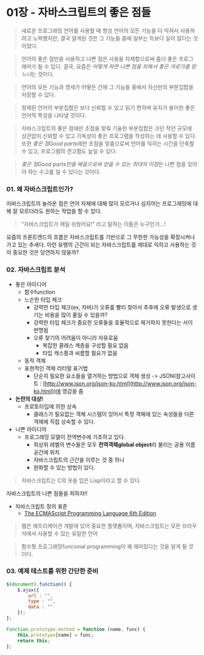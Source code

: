 01장 - 자바스크립트의 좋은 점들
====================================

> 새로운 프로그래밍 언어를 사용할 때 항상 언어의 모든 기능을 다 익혀서 사용하려고 노력했지만, 결국 알게된 것은 그 기능들 중에 일부는 득보다 실이 많다는 것이었다. 

> 언어의 좋은 점만을 사용하고 나쁜 점은 사용을 자제함으로써 좀더 좋은 프로그래머가 될 수 있다. 결국, 요즘은 *어떻게 하면 나쁜 점을 피해서 좋은 겨로가를 얻느냐*는 것이다.

> 언어의 모든 기능과 명세가 어떻든 간에 그 기능들 중에서 자신만의 부분집합을 저장할 수 있다. 

>정제된 언어의 부분집합은 보다 신뢰할 수 있고 읽기 편하며 유지가 용이한 좋은 언어적 특성을 나타낼 것이다. 

> 자바스크립트의 좋은 점에만 초점을 맞춰 기술한 부분집합은 크던 작던 규모에 상관없이 신뢰할 수 있고 가독성이 좋은 프로그램을 작성하는 데 사용할 수 있다. 또한 *좋은 점Good parts*에만 초점을 맞춤으로써 언어를 익히는 시간을 단축할 수 있고, 프로그램의 견고함도 높일 수 있다.

> *좋은 점Good parts만을 배움으로써 얻을 수 있는 최대의 이점*은 나쁜 점을 잊어야 하는 수고를 덜 수 있다는 것이다.

### 01. 왜 자바스크립트인가?
자바스크립트의 놀라운 점은 언어 자체에 대해 많이 모르거나 심지어는 프로그래밍에 대해 잘 모르더라도 원하는 작업을 할 수 있다.

> "자바스크립트가 제일 쉬웠어요!" 라고 말하는 이들은 누구인가...!

요즘의 프론트엔드의 흐름은 자바스크립트를 기반으로 그 무한한 가능성을 확장시켜나가고 있는 추세다. 이런 유행의 근간이 되는 자바스크립트를 제대로 익히고 사용하는 것이 중요한 것은 당연하지 않을까?

### 02. 자바스크립트 분석
* 좋은 아이디어
    * 함수function
    * 느슨한 타입 체크
        - 강력한 타입 체크(ex, 자바)가 오류를 빨리 찾아서 추후에 오류 발생으로 생기는 비용을 많이 줄일 수 있을까?
        - 강력한 타입 체크가 중요한 오류들을 효율적으로 제거하지 못한다는 서이 판명됨
        - 오류 찾기의 어려움이 아니라 자유로움
            - 복잡한 클래스 계층을 구성할 필요 없음
            - 타입 캐스틍과 씨름할 필요가 없음
    * 동적 객체
    * 표현적인 객체 리터럴 표기법
        - 단순히 필요한 요소들을 열거하는 방법으로 객체 생성 -> JSON(참고사이트 : [http://www.json.org/json-ko.html](http://www.json.org/json-ko.html))에 영감을 줌
* **논란의 대상!**
    * 프로토타입에 의한 상속
        - 클래스가 필요없는 객체 시스템이 있어서 특정 객체에 있는 속성들을 다른 객체에 직접 상속할 수 있다.
* 나쁜 아이디어
    * 프로그래밍 모델이 전역변수에 기초하고 있다.
        - 최상위 레벨의 변수들은 모두 **전역객체global object**라 불리는 공용 이름 공간에 위치
        - 자바스크립트의 근간을 이루는 것 중 하나
        - 완화할 수 있는 방법이 있다.
    
> 자바스크립트는 C의 옷을 입은 Lisp이라고 할 수 있다.

자바스크립트의 나쁜 점들을 피하자!!
* 자바스크립트 정의 표준
    * [The ECMAScript Programming Language 6th Edition](http://people.mozilla.org/~jorendorff/es6-draft.html)

> 웹은 애프리케이션 개발에 있어 중요한 플랫폼이며, 자바스크립트는 모든 브라우저에서 사용할 수 있는 유일한 언어

> 함수형 프로그래밍funcional programming이 꽤 재미있다는 것을 알게 될 것이다.

### 03. 예제 테스트를 위한 간단한 준비

```javascript
$(document).function() {
	$.ajax({
		url : "",
		type : "",
		data : ""
	});
};
```

```javascript
Function.prototype.method = function (name, func) {
    this.prototype[name] = func;
    return this;
};
```